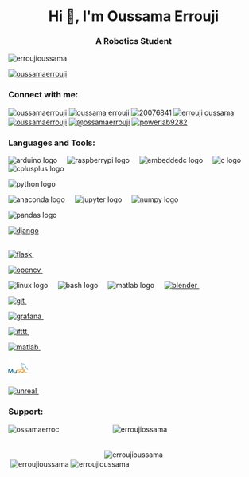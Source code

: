 <h1 align="center">Hi 👋, I'm Oussama Errouji</h1>
<h3 align="center">A Robotics Student</h3>
<p align="left"> <img src="https://komarev.com/ghpvc/?username=erroujioussama&label=Profile%20views&color=0e75b6&style=flat" alt="erroujioussama" /> </p>
<p align="left"> <a href="https://twitter.com/oussamaerrouji" target="blank"><img src="https://img.shields.io/twitter/follow/oussamaerrouji?logo=twitter&style=for-the-badge" alt="oussamaerrouji" /></a> </p>
<h3 align="left">Connect with me:</h3>
<p align="left">
<a href="https://twitter.com/oussamaerrouji" target="blank"><img align="center" src="https://raw.githubusercontent.com/rahuldkjain/github-profile-readme-generator/master/src/images/icons/Social/twitter.svg" alt="oussamaerrouji" height="30" width="40" /></a>
<a href="https://www.linkedin.com/in/oussama-errouji-b1934b24a/" target="blank"><img align="center" src="https://raw.githubusercontent.com/rahuldkjain/github-profile-readme-generator/master/src/images/icons/Social/linked-in-alt.svg" alt="oussama errouji" height="30" width="40" /></a>
<a href="https://stackoverflow.com/users/20076841" target="blank"><img align="center" src="https://raw.githubusercontent.com/rahuldkjain/github-profile-readme-generator/master/src/images/icons/Social/stack-overflow.svg" alt="20076841" height="30" width="40" /></a>
<a href="https://web.facebook.com/skfrv.ygff" target="blank"><img align="center" src="https://raw.githubusercontent.com/rahuldkjain/github-profile-readme-generator/master/src/images/icons/Social/facebook.svg" alt="errouji oussama" height="30" width="40" /></a>
<a href="https://instagram.com/oussamaerrouji" target="blank"><img align="center" src="https://raw.githubusercontent.com/rahuldkjain/github-profile-readme-generator/master/src/images/icons/Social/instagram.svg" alt="oussamaerrouji" height="30" width="40" /></a>
<a href="https://medium.com/@ossamaerrouji" target="blank"><img align="center" src="https://raw.githubusercontent.com/rahuldkjain/github-profile-readme-generator/master/src/images/icons/Social/medium.svg" alt="@ossamaerrouji" height="30" width="40" /></a>
<a href="https://www.youtube.com/@powerlab9282" target="blank"><img align="center" src="https://raw.githubusercontent.com/rahuldkjain/github-profile-readme-generator/master/src/images/icons/Social/youtube.svg" alt="powerlab9282" height="30" width="40" /></a>
</p>

<h3 align="left">Languages and Tools:</h3>
 <p align="left">

<img src="https://cdn.jsdelivr.net/gh/devicons/devicon/icons/arduino/arduino-original.svg" height="40" alt="arduino logo"  />
<img width="12" />

<img src="https://cdn.jsdelivr.net/gh/devicons/devicon/icons/raspberrypi/raspberrypi-original.svg" height="40" alt="raspberrypi logo"  />
<img width="12" />

 <img src="https://cdn.jsdelivr.net/gh/devicons/devicon/icons/embeddedc/embeddedc-original.svg" height="40" alt="embeddedc logo"  />
<img width="12" />
 
<img src="https://cdn.jsdelivr.net/gh/devicons/devicon/icons/c/c-original.svg" height="40" alt="c logo"  />
<img width="12" />

<img src="https://cdn.jsdelivr.net/gh/devicons/devicon/icons/cplusplus/cplusplus-original.svg" height="40" alt="cplusplus logo"  />
<img width="12" />

<img src="https://cdn.jsdelivr.net/gh/devicons/devicon/icons/python/python-original.svg" height="40" alt="python logo"  /><img width="12" />

<img src="https://cdn.jsdelivr.net/gh/devicons/devicon/icons/anaconda/anaconda-original.svg" height="40" alt="anaconda logo"  />
<img width="12" />

<img src="https://cdn.jsdelivr.net/gh/devicons/devicon/icons/jupyter/jupyter-original.svg" height="40" alt="jupyter logo"/>
<img width="12" />

<img src="https://cdn.jsdelivr.net/gh/devicons/devicon/icons/numpy/numpy-original.svg" height="40" alt="numpy logo"  />
<img width="12" />

<img src="https://cdn.jsdelivr.net/gh/devicons/devicon/icons/pandas/pandas-original.svg" height="40" alt="pandas logo"  /><img width="12" />

<a href="https://www.djangoproject.com/" target="_blank" rel="noreferrer"> <img src="https://cdn.worldvectorlogo.com/logos/django.svg" alt="django" width="40" height="40"/> </a>  
<img width="12" />

<a href="https://flask.palletsprojects.com/" target="_blank" rel="noreferrer"> <img src="https://www.vectorlogo.zone/logos/pocoo_flask/pocoo_flask-icon.svg" alt="flask" width="40" height="40"/> </a> 
<img width="12" />

<a href="https://opencv.org/" target="_blank" rel="noreferrer"> <img src="https://www.vectorlogo.zone/logos/opencv/opencv-icon.svg" alt="opencv" width="40" height="40"/> </a> 
<img width="12" />

<img src="https://cdn.jsdelivr.net/gh/devicons/devicon/icons/linux/linux-original.svg" height="40" alt="linux logo"  />
<img width="12" />

<img src="https://cdn.jsdelivr.net/gh/devicons/devicon/icons/bash/bash-original.svg" height="40" alt="bash logo"  />
<img width="12" />

<img src="https://cdn.jsdelivr.net/gh/devicons/devicon/icons/matlab/matlab-original.svg" height="40" alt="matlab logo"  />
<img width="12" />
  
<a href="https://www.blender.org/" target="_blank" rel="noreferrer"> 
<img src="https://download.blender.org/branding/community/blender_community_badge_white.svg" alt="blender" width="40" height="40"/> </a>
<img width="12" />

<a href="https://git-scm.com/" target="_blank" rel="noreferrer"> <img src="https://www.vectorlogo.zone/logos/git-scm/git-scm-icon.svg" alt="git" width="40" height="40"/> </a> 
<img width="12" />

<a href="https://grafana.com" target="_blank" rel="noreferrer"> <img src="https://www.vectorlogo.zone/logos/grafana/grafana-icon.svg" alt="grafana" width="40" height="40"/> </a> 
<img width="12" />

<a href="https://ifttt.com/" target="_blank" rel="noreferrer"> <img src="https://www.vectorlogo.zone/logos/ifttt/ifttt-ar21.svg" alt="ifttt" width="40" height="40"/> </a> 
<img width="12" />

<a href="https://www.mathworks.com/" target="_blank" rel="noreferrer"> <img src="https://upload.wikimedia.org/wikipedia/commons/2/21/Matlab_Logo.png" alt="matlab" width="40" height="40"/> </a> 
<img width="12" />

<a href="https://www.mysql.com/" target="_blank" rel="noreferrer"> <img src="https://raw.githubusercontent.com/devicons/devicon/master/icons/mysql/mysql-original-wordmark.svg" alt="mysql" width="40" height="40"/><a>
<img width="12" /> 

<a href="https://unrealengine.com/" target="_blank" rel="noreferrer"> <img src="https://raw.githubusercontent.com/kenangundogan/fontisto/036b7eca71aab1bef8e6a0518f7329f13ed62f6b/icons/svg/brand/unreal-engine.svg" alt="unreal" width="40" height="40"/> </a> 
<img width="12" />


</p>

<h3 align="left">Support:</h3>
<p><a href="https://www.buymeacoffee.com/ossamaerroc"> <img align="left" src="https://cdn.buymeacoffee.com/buttons/v2/default-yellow.png" height="50" width="210" alt="ossamaerroc" /></a><a href="https://ko-fi.com/erroujiossama"> <img align="left" src="https://cdn.ko-fi.com/cdn/kofi3.png?v=3" height="50" width="210" alt="erroujiossama" /></a></p><br><br>


<p align="center">
 <div align="center"><img align="center" src="https://github-readme-stats.vercel.app/api/top-langs?username=erroujioussama&show_icons=true&locale=en&layout=compact" alt="erroujioussama" />  </div>
 &nbsp;<img align="center" src="https://github-readme-stats.vercel.app/api?username=erroujioussama&show_icons=true&locale=en" alt="erroujioussama" />
<img align="center" src="https://github-readme-streak-stats.herokuapp.com/?user=erroujioussama&" alt="erroujioussama" />
</p>

